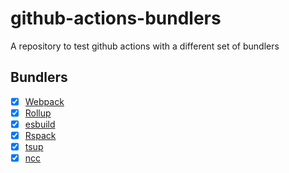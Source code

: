 # github-actions-bundlers

A repository to test github actions with a different set of bundlers

## Bundlers

- [x] [Webpack](https://webpack.js.org/)
- [x] [Rollup](https://rollupjs.org/)
- [x] [esbuild](https://esbuild.github.io/)
- [x] [Rspack](https://rspack.dev/)
- [x] [tsup](https://github.com/egoist/tsup)
- [x] [ncc](https://github.com/vercel/ncc)
